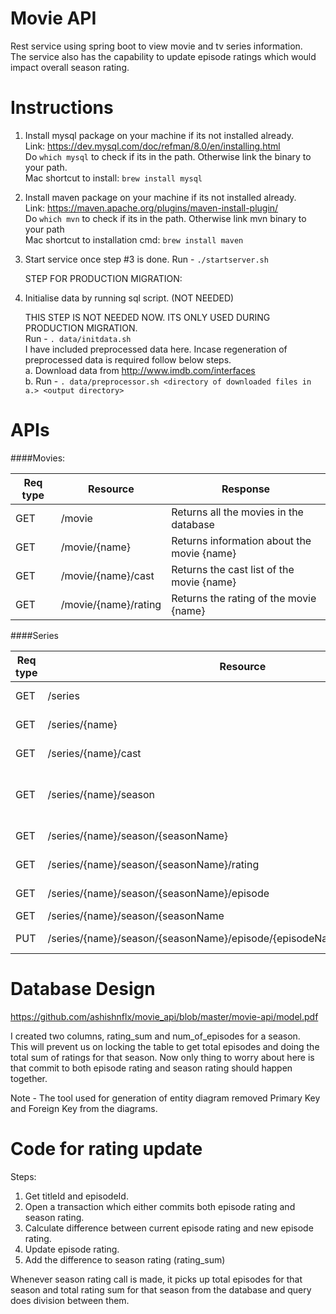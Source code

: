 # Movie API

Rest service using spring boot to view movie and tv series information.  
The service also has the capability to update episode ratings which would impact overall season rating.  

# Instructions

1. Install mysql package on your machine if its not installed already.  
   Link: https://dev.mysql.com/doc/refman/8.0/en/installing.html  
   Do `which mysql` to check if its in the path. Otherwise link the binary to your path.  
   Mac shortcut to install: `brew install mysql`
   
2. Install maven package on your machine if its not installed already.  
   Link: https://maven.apache.org/plugins/maven-install-plugin/  
   Do `which mvn` to check if its in the path. Otherwise link mvn binary to your path  
   Mac shortcut to installation cmd: `brew install maven`

3. Start service once step #3 is done.
   Run - `./startserver.sh` 
   
   
   STEP FOR PRODUCTION MIGRATION:	
4. Initialise data by running sql script. (NOT NEEDED)  

   THIS STEP IS NOT NEEDED NOW. ITS ONLY USED DURING PRODUCTION MIGRATION.   
   Run - `. data/initdata.sh`  
   I have included preprocessed data here. Incase regeneration of preprocessed data is required follow below steps.  
   a. Download data from http://www.imdb.com/interfaces  
   b. Run - `. data/preprocessor.sh <directory of downloaded files in a.> <output directory>`  
    

# APIs

####Movies:

|Req type        |Resource               | Response           |
|----------------|-----------------------|--------------------|
|GET             |/movie                 |Returns all the movies in the database|
|GET             |/movie/{name}          |Returns information about the movie {name}|
|GET             |/movie/{name}/cast     |Returns the cast list of the movie {name}|
|GET             |/movie/{name}/rating   |Returns the rating of the movie {name}|


####Series

|Req type        |Resource               | Response           |
|----------------|-----------------------|--------------------|
|GET             |/series                |Returns all the tvseries in the database|
|GET             |/series/{name}         |Returns information about the tvseries {name}|
|GET             |/series/{name}/cast    |Returns the cast list of the tvseries {name}|
|GET             |/series/{name}/season  |Returns all available seasons of the series {name} (Note as the data is 2017 year only, it might have only 1 season.)|
|GET             |/series/{name}/season/{seasonName}            |Returns all information of the season {seasonName}|
|GET             |/series/{name}/season/{seasonName}/rating     |Returns the rating of the season|
|GET             |/series/{name}/season/{seasonName}/episode    |Returns all the episodes of the season|
|GET             |/series/{name}/season/{seasonName|/episode/{episodeName}/rating |Returns the rating of the episode|
|PUT             |/series/{name}/season/{seasonName}/episode/{episodeName}/rating/{newRating} | Updates rating of the episode to {newRating}|

# Database Design
   
  https://github.com/ashishnflx/movie_api/blob/master/movie-api/model.pdf
  
  I created two columns, rating_sum and num_of_episodes for a season.  
  This will prevent us on locking the table to get total episodes and doing the total sum of ratings for that season. 
  Now only thing to worry about here is that commit to both episode rating and season rating should happen together. 
  
  Note - The tool used for generation of entity diagram removed Primary Key and Foreign Key from the diagrams.  
  

# Code for rating update

  Steps:
  1. Get titleId and episodeId. 
  2. Open a transaction which either commits both episode rating and season rating. 
  3. Calculate difference between current episode rating and new episode rating. 
  4. Update episode rating. 
  5. Add the difference to season rating (rating_sum)  
  
  Whenever season rating call is made, it picks up total episodes for that season and total rating sum for that season from  the database and query does division between them.
  

